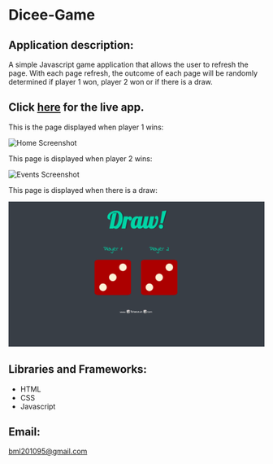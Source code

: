 # Dicee-Game

## Application description:
A simple Javascript game application that allows the user to refresh the page. With each page refresh, the outcome of each page will be randomly determined if player 1 won, player 2 won or if there is a draw.
 

 ## Click [here](https://brianlevin.github.io/Dicee-Game/) for the live app. 
 
 This is  the page displayed when player 1  wins:
 
 ![Home Screenshot](images/player.png)
 
 This  page is displayed when player 2 wins:
 
![Events Screenshot](images/intro.png)
  
  
 This page is displayed when there is a draw:
 
  ![Events Screenshot](images/draw.png)

     
## Libraries and Frameworks:

- HTML
- CSS
- Javascript

## Email:

bml201095@gmail.com
